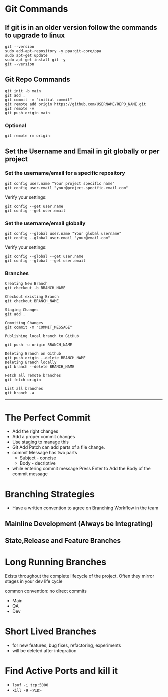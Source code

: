 # Git Commands

## If git is in an older version follow the commands to upgrade to linux

```
git --version
sudo add-apt-repository -y ppa:git-core/ppa
sudo apt-get update
sudo apt-get install git -y
git --version
```

## Git Repo Commands

```
git init -b main
git add .
git commit -m "initial commit"
git remote add origin https://github.com/USERNAME/REPO_NAME.git
git remote -v
git push origin main
```

### Optional

```
git remote rm origin 
```

## Set the Username and Email in git globally or per project

### Set the username/email for a specific repository
```
git config user.name "Your project specific name"
git config user.email "your@project-specific-email.com"
```
Verify your settings:
```
git config --get user.name
git config --get user.email
```

### Set the username/email globally
```
git config --global user.name "Your global username"
git config --global user.email "your@email.com"
```
Verify your settings:
```
git config --global --get user.name
git config --global --get user.email
```

### Branches

```
Creating New Branch
git checkout -b BRANCH_NAME
```
```
Checkout existing Branch
git checkout BRANCH_NAME

Staging Changes
git add .

Commiting Changes
git commit -m "COMMIT_MESSAGE"

Publishing local branch to GitHub

git push -u origin BRANCH_NAME
```

```
Deleting Branch on Github
git push origin --delete BRANCH_NAME
Deleting Branch locally
git branch --delete BRANCH_NAME
```

```
Fetch all remote branches
git fetch origin

List all branches
git branch -a

```

---


# The Perfect Commit

- Add the right changes
- Add a proper commit changes
- Use staging to manage this
- Git Add Patch can add parts of a file change.
- commit Message has two parts
    -   Subject - concise
    -   Body - decriptive 
-  while entering commit message Press Enter to Add the Body of the commit message


# Branching Strategies

-   Have a written convention to agree on Branching Workflow in the team

 
## Mainline Development (Always be Integrating)
## State,Release and Feature Branches

# Long Running Branches

Exists throughout the complete lifecycle of the project. Often they mirror stages in your dev life cycle

common convention: no direct commits

- Main
- QA
- Dev

# Short Lived Branches

-   for new features, bug fixes, refactoring, experiments
-   will be deleted after integration

# Find Active Ports and kill it

- `lsof -i tcp:5000`
- `kill -9 <PID>`





